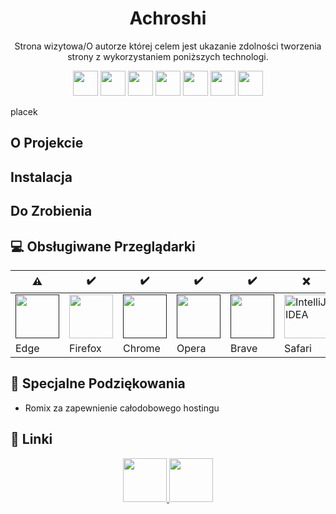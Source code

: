 
<h1 align="center">
Achroshi
</h1>
<p align="center">Strona wizytowa/O autorze której celem jest ukazanie zdolności tworzenia strony z wykorzystaniem poniższych technologi.</p>
<p align="center">
  <img src="https://skillicons.dev/icons?i=bootstrap" width="40"/>
  <img src="https://skillicons.dev/icons?i=html" width="40"/>
  <img src="https://skillicons.dev/icons?i=scss" width="40"/>
  <img src="https://skillicons.dev/icons?i=css" width="40"/>
  <img src="https://skillicons.dev/icons?i=php" width="40"/>
  <img src="https://skillicons.dev/icons?i=mysql" width="40"/>
  <img src="https://skillicons.dev/icons?i=js" width="40"/>
</p>
placek

## O Projekcie
## Instalacja
## Do Zrobienia



## 💻 Obsługiwane Przeglądarki
| :warning: |   :heavy_check_mark:    |  :heavy_check_mark:  |  :heavy_check_mark:  |  :heavy_check_mark:  |   :x:  |
| ---------------------------------------------------------------------------------------------------------------- | -------------------------------------------------------------------------------------------------------------------------------------------------------------------- | ---------------------------------------------------------------------------------------------------------------- | -------------------------------------------------------------------------------------------------------------- | ------------------------------------------------------------------------------------------------------------- | --------------------------------------------------------------------------------------------------------------------------------------------------------------------------------- |
| <a href=""><img alt="" src="https://dl.dropboxusercontent.com/s/ysnbzzggpchkgmj/R%20%281%29.png" width="70"></a> | <a href="gui-tool-tutorials/github-windows-vs2017-tutorial.md"><img alt="" src="https://dl.dropboxusercontent.com/s/lmelfwuzwern3or/R%20%282%29.png" width="70"></a> | <a href=""><img alt="" src="https://dl.dropboxusercontent.com/s/7jse0uey2ftitnw/R%20%283%29.png" width="70"></a> | <a href=""><img alt="" src="https://dl.dropboxusercontent.com/s/72ba19otqbovwh7/R%20%286%29.png" width=70></a> | <a href=""><img alt="" src="https://dl.dropboxusercontent.com/s/kc9qmb8yzjv6pss/Brave_logo.png" width=70></a> | <a href="gui-tool-tutorials/github-windows-intellij-tutorial.md"><img alt="IntelliJ IDEA" src="https://dl.dropboxusercontent.com/s/0oxrf3pld35mxgh/R%20%285%29.png" width=70></a> |
| Edge                                                                                                             | Firefox                                                                                                                                                              | Chrome                                                                                                           | Opera                                                                                                          | Brave                                                                                                         | Safari                                                                                                                                                                            | 


## 🙇 Specjalne Podziękowania
- Romix za zapewnienie całodobowego hostingu

## :link: Linki
<p align="center">
  <a href="https://discord.gg/QdaPyy9Ntp">
    <img src="https://skillicons.dev/icons?i=discord" width="70"/>
  </a>
   <a href="https://github.com/Emmeciarz">
    <img src="https://skillicons.dev/icons?i=github" width="70"/>
  </a>
</p>

